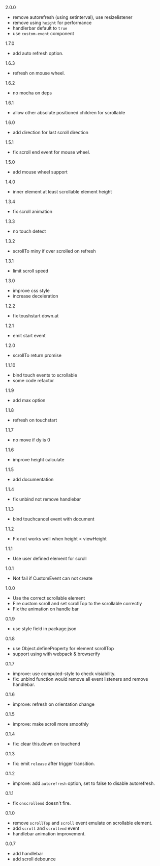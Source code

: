 2.0.0
* remove autorefresh (using setinterval), use resizelistener
* remove using `height` for performance
* handlerbar default to `true`
* use `custom-event` component

1.7.0
* add auto refresh option.

1.6.3
* refresh on mouse wheel.

1.6.2
* no mocha on deps

1.6.1
* allow other absolute positioned children for scrollable

1.6.0
* add direction for last scroll direction

1.5.1
* fix scroll end event for mouse wheel.

1.5.0
* add mouse wheel support

1.4.0
* inner element at least scrollable element height

1.3.4
* fix scroll animation

1.3.3
* no touch detect

1.3.2
* scrollTo miny if over scrolled on refresh

1.3.1
* limit scroll speed

1.3.0
* improve css style
* increase deceleration

1.2.2
* fix toushstart down.at

1.2.1
* emit start event

1.2.0
* scrollTo return promise

1.1.10
* bind touch events to scrollable
* some code refactor

1.1.9
* add max option

1.1.8
* refresh on touchstart

1.1.7
* no move if dy is 0

1.1.6
* improve height calculate

1.1.5
* add documentation

1.1.4
* fix unbind not remove handlebar

1.1.3
* bind touchcancel event with document

1.1.2
* Fix not works well when height < viewHeight

1.1.1
* Use user defined element for scroll

1.0.1
* Not fail if CustomEvent can not create

1.0.0
* Use the correct scrollable element
* Fire custom scroll and set scrollTop to the scrollable correctly
* Fix the animation on handle bar

0.1.9
* use style field in package.json

0.1.8
* use Object.defineProperty for element scrollTop
* support using with webpack & browserify

0.1.7
* improve: use computed-style to check visiability.
* fix: unbind function would remove all event listeners and remove handlebar.

0.1.6
* improve: refresh on orientation change

0.1.5
* improve: make scroll more smoothly

0.1.4
* fix: clear this.down on touchend

0.1.3
* fix: emit `release` after trigger transition.

0.1.2
* improve: add `autorefresh` option, set to false to disable autorefresh.

0.1.1
* fix `onscrollend` doesn't fire.

0.1.0

* remove `scrollTop` and `scroll` event emulate on scrollable element.
* add `scroll` and `scrollend` event
* handlebar animation improvement.

0.0.7

* add handlebar
* add scroll debounce
